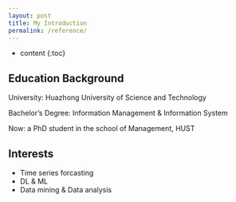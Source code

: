 ```yaml
---
layout: post
title: My Introduction
permalink: /reference/
---
```


* content
{:toc}


## Education Background

University:  Huazhong University of Science and Technology

Bachelor’s Degree: Information Management & Information System

Now: a PhD student in the school of Management, HUST

## Interests

- Time series forcasting
- DL & ML
- Data mining & Data analysis